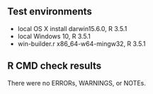 ## Test environments
* local OS X install darwin15.6.0, R 3.5.1
* local Windows 10, R 3.5.1
* win-builder.r x86_64-w64-mingw32, R 3.5.1

## R CMD check results
There were no ERRORs, WARNINGS, or NOTEs.


